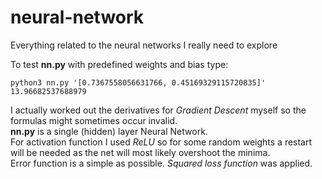 # neural-network
Everything related to the neural networks I really need to explore

To test **nn.py** with predefined weights and bias type:
```
python3 nn.py '[0.7367558056631766, 0.45169329115720835]' 13.96682537688979
```

I actually worked out the derivatives for *Gradient Descent* myself so the formulas might sometimes occur invalid.  
**nn.py** is a single (hidden) layer Neural Network.  
For activation function I used *ReLU* so for some random weights a restart will be needed as the net will most likely overshoot the minima.  
Error function is a simple as possible. *Squared loss function* was applied.
